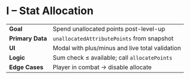 # I – Stat Allocation

|  |  |
|---|---|
| **Goal** | Spend unallocated points post-level-up |
| **Primary Data** | `unallocatedAttributePoints` from snapshot |
| **UI** | Modal with plus/minus and live total validation |
| **Logic** | Sum check ≤ available; call `allocatePoints` |
| **Edge Cases** | Player in combat → disable allocate |
